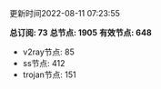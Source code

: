 更新时间2022-08-11 07:23:55

**总订阅: 73**
**总节点: 1905**
**有效节点: 648**
- v2ray节点: 85
- ss节点: 412
- trojan节点: 151
